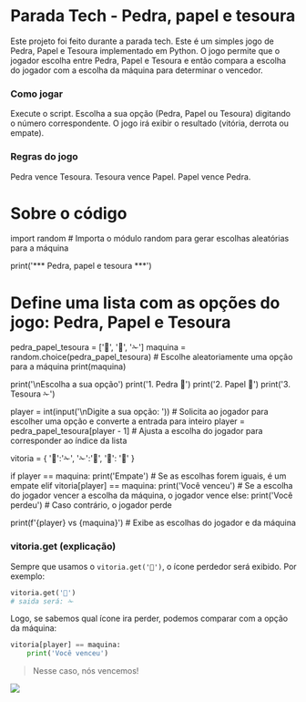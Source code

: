 # Parada Tech - Pedra, papel e tesoura

Este projeto foi feito durante a parada tech. Este é um simples jogo de Pedra, Papel e Tesoura implementado em Python. O jogo permite que o jogador escolha entre Pedra, Papel e Tesoura e então compara a escolha do jogador com a escolha da máquina para determinar o vencedor.

### Como jogar

Execute o script.
Escolha a sua opção (Pedra, Papel ou Tesoura) digitando o número correspondente.
O jogo irá exibir o resultado (vitória, derrota ou empate).


### Regras do jogo

Pedra vence Tesoura.
Tesoura vence Papel.
Papel vence Pedra.

# Sobre o código

import random  # Importa o módulo random para gerar escolhas aleatórias para a máquina

print('*** Pedra, papel e tesoura ***')


# Define uma lista com as opções do jogo: Pedra, Papel e Tesoura

pedra_papel_tesoura = ['🗿', '📄', '✁']
maquina = random.choice(pedra_papel_tesoura)  # Escolhe aleatoriamente uma opção para a máquina
print(maquina) 

print('\nEscolha a sua opção')
print('1. Pedra  🗿')
print('2. Papel  📄')
print('3. Tesoura ✁')

player = int(input('\nDigite a sua opção: '))  # Solicita ao jogador para escolher uma opção e converte a entrada para inteiro
player = pedra_papel_tesoura[player - 1]  # Ajusta a escolha do jogador para corresponder ao índice da lista

vitoria = {
    '🗿':'✁',
    '✁':'📄',
    '📄': '🗿'
}

if player == maquina:
    print('Empate')  # Se as escolhas forem iguais, é um empate
elif vitoria[player] == maquina:
    print('Você venceu')  # Se a escolha do jogador vencer a escolha da máquina, o jogador vence
else:
    print('Você perdeu')  # Caso contrário, o jogador perde

print(f'{player} vs {maquina}')  # Exibe as escolhas do jogador e da máquina

### vitoria.get (explicação)

Sempre que usamos o `vitoria.get('🗿')`, o ícone perdedor será exibido. Por exemplo:

```python
vitoria.get('🗿')
# saida será: ✁
```

Logo, se sabemos qual ícone ira perder, podemos comparar com a opção da máquina:

```python
vitoria[player] == maquina:
    print('Você venceu')
```

> Nesse caso, nós vencemos!


<img src="https://i.ytimg.com/vi/rNwtBS3Qby4/maxresdefault.jpg">
